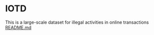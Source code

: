 # IOTD
This is a large-scale dataset for illegal activities in online transactions
[README.md](https://github.com/user-attachments/files/17675410/README.md)
